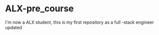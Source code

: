 # ALX-pre_course
I'm now a ALX student, this is my first repository as a full -stack engineer 
updated
